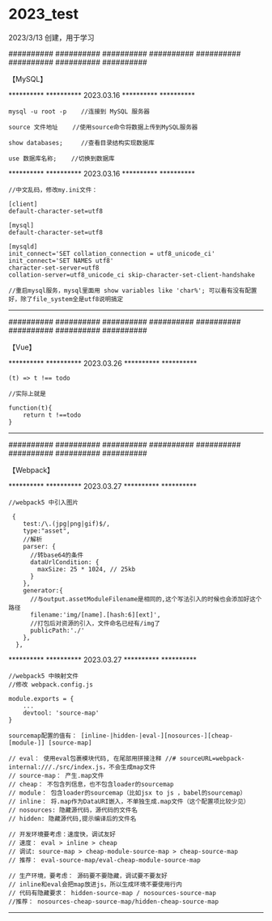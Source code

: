 # 2023_test

2023/3/13 创建，用于学习


########## ########## ########## ########## ########## ########## ########## ##########

【MySQL】


********** ********** 2023.03.16 ********** ********** 

    mysql -u root -p    //连接到 MySQL 服务器

    source 文件地址    //使用source命令将数据上传到MySQL服务器

    show databases;     //查看目录结构实现数据库
    
    use 数据库名称;    //切换到数据库


********** ********** 2023.03.16 ********** **********

    //中文乱码，修改my.ini文件：

    [client]
    default-character-set=utf8

    [mysql]
    default-character-set=utf8

    [mysqld]
    init_connect='SET collation_connection = utf8_unicode_ci'
    init_connect='SET NAMES utf8'
    character-set-server=utf8
    collation-server=utf8_unicode_ci skip-character-set-client-handshake

    //重启mysql服务，mysql里面用 show variables like 'char%'; 可以看有没有配置好，除了file_system全是utf8说明搞定


********** ********** ********** ********** **********


########## ########## ########## ########## ########## ########## ########## ##########

【Vue】


********** ********** 2023.03.26 ********** **********

    (t) => t !== todo
    
    //实际上就是
    
    function(t){
        return t !==todo
    }

********** ********** ********** ********** **********


########## ########## ########## ########## ########## ########## ########## ##########

【Webpack】


********** ********** 2023.03.27 ********** **********

    //webpack5 中引入图片
    
     {
        test:/\.(jpg|png|gif)$/,
        type:"asset",
        //解析
        parser: {
          //转base64的条件
          dataUrlCondition: {
            maxSize: 25 * 1024, // 25kb
          }
        },
        generator:{ 
          //与output.assetModuleFilename是相同的,这个写法引入的时候也会添加好这个路径
          filename:'img/[name].[hash:6][ext]',
          //打包后对资源的引入，文件命名已经有/img了
          publicPath:'./'
        },
      },


********** ********** 2023.03.27 ********** **********

    //webpack5 中映射文件
    //修改 webpack.config.js
    
    module.exports = {
        ...
        devtool: 'source-map'
    }
    
    sourcemap配置的值有： [inline-|hidden-|eval-][nosources-][cheap-[module-]] [source-map]

    // eval： 使用eval包裹模块代码, 在尾部用拼接注释 //# sourceURL=webpack-internal:///./src/index.js，不会生成map文件
    // source-map： 产生.map文件
    // cheap： 不包含列信息，也不包含loader的sourcemap
    // module： 包含loader的sourcemap（比如jsx to js ，babel的sourcemap）
    // inline： 将.map作为DataURI嵌入，不单独生成.map文件（这个配置项比较少见）
    // nosources: 隐藏源代码，源代码的文件名
    // hidden: 隐藏源代码,提示编译后的文件名

    // 开发环境要考虑：速度快，调试友好
    // 速度： eval > inline > cheap
    // 调试: source-map > cheap-module-source-map > cheap-source-map
    // 推荐： eval-source-map/eval-cheap-module-source-map

    // 生产环境，要考虑： 源码要不要隐藏，调试要不要友好
    // inline和eval会把map放进js，所以生成环境不要使用行内
    // 代码有隐藏要求： hidden-source-map / nosources-source-map
    //推荐： nosources-cheap-source-map/hidden-cheap-source-map
    
    
********** ********** ********** ********** **********

